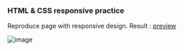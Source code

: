 ### HTML & CSS responsive practice

Reproduce page with responsive design. Result : [preview](https://htmlpreview.github.io/?https://github.com/fluxnas/Exercice-4-responsive-design/blob/aa21514b0bffa3d0ef9b3b00bf9c78852d579bc3/turlututu.html)    
    
![image](https://github.com/fluxnas/Exercice-4-responsive-design/blob/aa21514b0bffa3d0ef9b3b00bf9c78852d579bc3/image.png)


